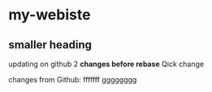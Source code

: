 # my-webiste
## smaller __heading__
updating on github 2
__changes before rebase__
Qick change

changes from Github:
fffffff
gggggggg

